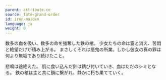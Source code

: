 ```yaml
---
parent: attribute.ce
source: fate-grand-order
id: iron-maiden
language: ja
weight: 0
---
```


数多の血を吸い、数多の命を強奪した鉄の棺。
少女たちの命は露と消え、苦悶と絶望だけが積み上がる。
まさしくそれは悪鬼の所業。しかし彼女の真の罪は何より無垢であり続けたこと。

悲鳴は途絶えた。
肌に食い込んだ針は錆び付いていき、血はただのシミとなる。
鉄の棺は主と共に鎖に繋がれ、静かに朽ち果てていく。
